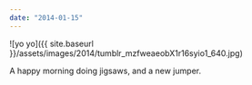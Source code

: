 ```yaml
---
date: "2014-01-15"
---
```


![yo yo]({{ site.baseurl }}/assets/images/2014/tumblr_mzfweaeobX1r16syio1_640.jpg)

A happy morning doing jigsaws, and a new jumper.
